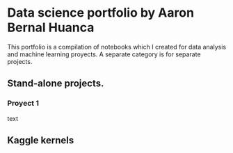 # Data science portfolio by Aaron Bernal Huanca

This portfolio is a compilation of notebooks which I created for data analysis and machine learning proyects. A separate category is for separate projects.

## Stand-alone projects.

### Proyect 1
text

## Kaggle kernels
